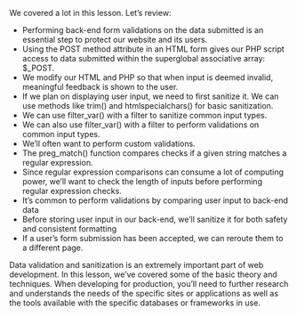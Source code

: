 We covered a lot in this lesson. Let’s review:

- Performing back-end form validations on the data submitted is an essential step to protect our website and its users.
- Using the POST method attribute in an HTML form gives our PHP script access to data submitted within the superglobal associative array: $\_POST.
- We modify our HTML and PHP so that when input is deemed invalid, meaningful feedback is shown to the user.
- If we plan on displaying user input, we need to first sanitize it. We can use methods like trim() and htmlspecialchars() for basic sanitization.
- We can use filter_var() with a filter to sanitize common input types.
- We can also use filter_var() with a filter to perform validations on common input types.
- We’ll often want to perform custom validations.
- The preg_match() function compares checks if a given string matches a regular expression.
- Since regular expression comparisons can consume a lot of computing power, we’ll want to check the length of inputs before performing regular expression checks.
- It’s common to perform validations by comparing user input to back-end data
- Before storing user input in our back-end, we’ll sanitize it for both safety and consistent formatting
- If a user’s form submission has been accepted, we can reroute them to a different page.

Data validation and sanitization is an extremely important part of web development. In this lesson, we’ve covered some of the basic theory and techniques. When developing for production, you’ll need to further research and understands the needs of the specific sites or applications as well as the tools available with the specific databases or frameworks in use.

